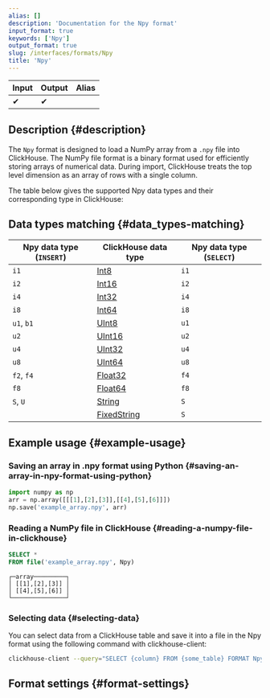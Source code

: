 ```yaml
---
alias: []
description: 'Documentation for the Npy format'
input_format: true
keywords: ['Npy']
output_format: true
slug: /interfaces/formats/Npy
title: 'Npy'
---
```


| Input | Output | Alias |
|-------|--------|-------|
| ✔     | ✔      |       |

## Description {#description}

The `Npy` format is designed to load a NumPy array from a `.npy` file into ClickHouse.
The NumPy file format is a binary format used for efficiently storing arrays of numerical data.
During import, ClickHouse treats the top level dimension as an array of rows with a single column.

The table below gives the supported Npy data types and their corresponding type in ClickHouse:

## Data types matching {#data_types-matching}

| Npy data type (`INSERT`) | ClickHouse data type                                            | Npy data type (`SELECT`) |
|--------------------------|-----------------------------------------------------------------|-------------------------|
| `i1`                     | [Int8](/sql-reference/data-types/int-uint.md)           | `i1`                    |
| `i2`                     | [Int16](/sql-reference/data-types/int-uint.md)          | `i2`                    |
| `i4`                     | [Int32](/sql-reference/data-types/int-uint.md)          | `i4`                    |
| `i8`                     | [Int64](/sql-reference/data-types/int-uint.md)          | `i8`                    |
| `u1`, `b1`               | [UInt8](/sql-reference/data-types/int-uint.md)          | `u1`                    |
| `u2`                     | [UInt16](/sql-reference/data-types/int-uint.md)         | `u2`                    |
| `u4`                     | [UInt32](/sql-reference/data-types/int-uint.md)         | `u4`                    |
| `u8`                     | [UInt64](/sql-reference/data-types/int-uint.md)         | `u8`                    |
| `f2`, `f4`               | [Float32](/sql-reference/data-types/float.md)           | `f4`                    |
| `f8`                     | [Float64](/sql-reference/data-types/float.md)           | `f8`                    |
| `S`, `U`                 | [String](/sql-reference/data-types/string.md)           | `S`                     |
|                          | [FixedString](/sql-reference/data-types/fixedstring.md) | `S`                     |

## Example usage {#example-usage}

### Saving an array in .npy format using Python {#saving-an-array-in-npy-format-using-python}

```Python
import numpy as np
arr = np.array([[[1],[2],[3]],[[4],[5],[6]]])
np.save('example_array.npy', arr)
```

### Reading a NumPy file in ClickHouse {#reading-a-numpy-file-in-clickhouse}

```sql title="Query"
SELECT *
FROM file('example_array.npy', Npy)
```

```response title="Response"
┌─array─────────┐
│ [[1],[2],[3]] │
│ [[4],[5],[6]] │
└───────────────┘
```

### Selecting data {#selecting-data}

You can select data from a ClickHouse table and save it into a file in the Npy format using the following command with clickhouse-client:

```bash
clickhouse-client --query="SELECT {column} FROM {some_table} FORMAT Npy" > {filename.npy}
```

## Format settings {#format-settings}

